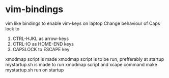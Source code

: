# vim-bindings
vim like bindings to enable vim-keys on laptop
Change behaviour of Caps lock to
1. CTRL-HJKL as arrow-keys
2. CTRL-IO as HOME-END keys
3. CAPSLOCK to ESCAPE key

xmodmap script is made
xmodmap script is to be run, prefferably at startup
mystartup.sh is made to run xmodmap script and xcape command
make mystartup.sh run on startup
